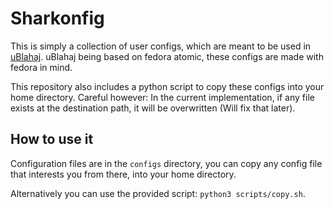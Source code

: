 # Sharkonfig
This is simply a collection of user configs, which are meant to be used in [uBlahaj](https://github.com/Sharkitty/uBlahaj). uBlahaj being based on fedora atomic, these configs are made with fedora in mind.

This repository also includes a python script to copy these configs into your home directory. Careful however: In the current implementation, if any file exists at the destination path, it will be overwritten (Will fix that later).

## How to use it
Configuration files are in the `configs` directory, you can copy any config file that interests you from there, into your home directory.

Alternatively you can use the provided script: `python3 scripts/copy.sh`.
